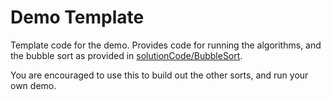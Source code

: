 # Demo Template

Template code for the demo. Provides code for running the algorithms, and the bubble sort as provided in [solutionCode/BubbleSort](../solutionCode/BubbleSort.c).

You are encouraged to use this to build out the other sorts, and run your own demo.
